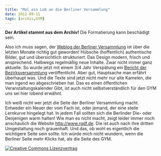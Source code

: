 ```yaml
---
title: "Mal ein Lob an die Berliner Versammlung"
date: 2012-09-11
tags: [archiv,GYM]
---
```

**Der Artikel stammt aus dem Archiv!** Die Formatierung kann beschädigt sein.

Also ich muss sagen, der <a href="http://quaekerberlin.wordpress.com">Weblog der Berliner Versammlung</a> ist über die letzten Monate richtig gut geworden! Hübsche (hoffentlich) authentische Bilder, gut und übersichtlich strukturiert. Das Design modern, frisch und ansprechend.  Halbwegs regelmäßig neue Inhalte. Zwar nicht immer ganz aktuelle. So wurde jetzt mit einem 3/4 Jahr Verspätung  ein <a href="http://quaekerberlin.wordpress.com/2012/09/10/hirschluch-im-januar/">Bericht der Bezirksversammlung</a> veröffentlicht. Aber gut, Hauptsache  man erfährt überhaupt was. Und die Texte sind jetzt nicht mehr nur alte Kamelen, die man irgend wo abgeschrieben hat. Das es einen öffentlichen Veranstaltungskalender Gibt, ist auch nicht selbstverständlich für den GYM uns sei hier lobend erwähnt. 
<!--break-->
Ich weiß nicht wer jetzt die Seite der Berliner Versammlung macht. Entweder ein Neuer der vom Fach ist, oder jemand, der eine steile Lernkurve hingelegt hat. In jedem Fall sollten sich die Berlinder Die- oder Denjenigen warm halten! Wie man es nicht macht, zeigt leider immer noch anschaulich die Website http://www.rgdf.de. Die ist auch nach ihre dritten Umgestaltung noch grauenhaft. Und das, ob wohl es eigentlich die wichtigere Seite sein sollte. Ich würde mich nicht wundern, wenn die Berliner Seite mehr Klicks hat, als die Seite des GYM.



<a rel="license" href="http://creativecommons.org/licenses/by-sa/3.0/"><img alt="Creative Commons Lizenzvertrag" style="border-width:0" src="http://i.creativecommons.org/l/by-sa/3.0/88x31.png" /></a>
